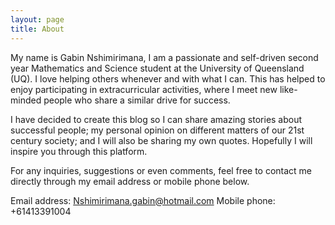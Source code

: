```yaml
---
layout: page
title: About
---
```


My name is Gabin Nshimirimana, I am a passionate and self-driven second year Mathematics and Science student at the University of Queensland (UQ). I love helping others whenever and with what I can. This has helped to enjoy participating in extracurricular activities, where I meet new like-minded people who share a similar drive for success.

I have decided to create this blog so I can share amazing stories about successful people; my personal opinion on different matters of our 21st century society; and I will also be sharing my own quotes. Hopefully I will inspire you through this platform.

For any inquiries, suggestions or even comments, feel free to contact me directly through my email address or mobile phone below.

Email address: Nshimirimana.gabin@hotmail.com
Mobile phone: +61413391004
